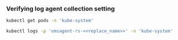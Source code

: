 
### Verifying log agent collection setting 
``` bash
kubectl get pods -n 'kube-system'

kubectl logs -p 'omsagent-rs-<<replace_name>>' -n 'kube-system'

```
